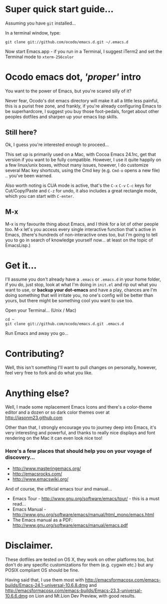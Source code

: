 # Super quick start guide...

Assuming you have `git` installed...

In a terminal window, type:

    git clone git://github.com/ocodo/emacs.d.git ~/.emacs.d


Now start Emacs.app - if you run in a Terminal, I suggest iTerm2 and set the Terminal mode to `xterm-256color`

# Ocodo emacs dot, *'proper'* intro

You want to the power of Emacs, but you're scared silly of it?

Never fear, Ocodo's dot emacs directory will make it all a little less painful, this is a purist free zone, and frankly, if you're already configuring Emacs to be superhardcore, I suggest you buy those foot-pedals, forget about other peoples dotfiles and sharpen up your emacs lisp skills.

## Still here?

Ok, I guess you're interested enough to proceed... 

This set up is primarily used on a Mac, with Cocoa Emacs 24.1rc, get that version if you want to be fully compatible. However, I use it quite happily on a few linux/unix boxes, without many issues, however, I do customize several Mac key shortcuts, using the Cmd key (e.g. `Cmd-o` opens a new file) .. you've been warned.

Also worth noting is CUA mode is active, that's the `C-x` `C-v` `C-c` keys for Cut/Copy/Paste and `C-z` for undo, it also includes a great rectangle mode, which you can start with `C-enter`.

## M-x 

M-x is my favourite thing about Emacs, and I think for a lot of other people too. M-x let's you access every single interactive function that's active in Emacs, (there's hundreds of non-interactive ones too, but I'm going to tell you to go in search of knowledge yourself now... at least on the topic of EmacsLisp.)

# Get it...

I'll assume you don't already have a `.emacs` or `.emacs.d` in your home folder, if you do, just stop, look at what I'm doing in `init.el` and rip out what you want to use, or **backup your dot-emacs** and have a play, chances are I'm doing something that will irritate you, no one's config will be better than yours, but there might be something cool you want to use too. 

Open your Terminal... (Unix / Mac) 

    cd ~
    git clone git://github.com/ocodo/emacs.d.git .emacs.d

Run Emacs and away you go...

# Contributing?

Well, this isn't something I'll want to pull changes on personally, however, feel very free to fork and do what you like.

# Anything else?

Well, I made some replacement Emacs Icons and there's a color-theme
editor and a dozen or so dark color themes over at
http://jasonm23.github.com

Other than that, I strongly encourage you to journey deep into Emacs, it's very interesting and powerful, and thanks to really nice displays and font rendering on the Mac it can even look nice too!

### Here's a few places that should help you on your voyage of discovery...

* http://www.masteringemacs.org/
* http://emacsrocks.com/
* http://www.emacswiki.org/

And of course, the official emacs tour and manual... 

* Emacs Tour - http://www.gnu.org/software/emacs/tour/ - this is a must read...
* Emacs Manual - http://www.gnu.org/software/emacs/manual/html_mono/emacs.html 
* The Emacs manual as a PDF: http://www.gnu.org/software/emacs/manual/emacs.pdf

# Disclaimer.

These dotfiles are tested on OS X, they work on other platforms too, but don't do any specific customizations for them (e.g. cygwin etc.) but any POSIX compliant OS should be fine.

Having said that, I use them most with http://emacsformacosx.com/emacs-builds/Emacs-24.1-universal-10.6.8.dmg and http://emacsformacosx.com/emacs-builds/Emacs-23.3-universal-10.6.6.dmg on Lion and Mt.Lion Dev Preview, with good results.
